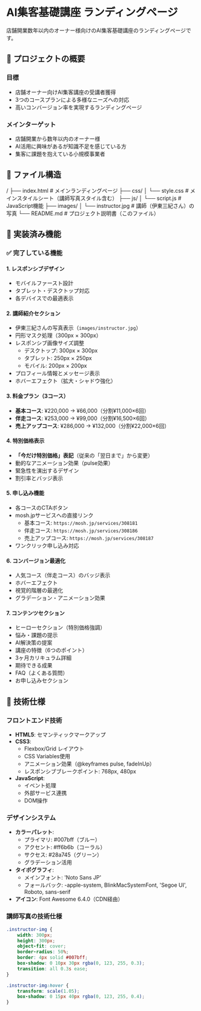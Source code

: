 # AI集客基礎講座 ランディングページ

店舗開業数年以内のオーナー様向けのAI集客基礎講座のランディングページです。

## 🎯 プロジェクトの概要

### 目標
- 店舗オーナー向けAI集客講座の受講者獲得
- 3つのコースプランによる多様なニーズへの対応
- 高いコンバージョン率を実現するランディングページ

### メインターゲット
- 店舗開業から数年以内のオーナー様
- AI活用に興味があるが知識不足を感じている方
- 集客に課題を抱えている小規模事業者

## 📁 ファイル構造

/ ├── index.html # メインランディングページ ├── css/ │ └── style.css # メインスタイルシート（講師写真スタイル含む） ├── js/ │ └── script.js # JavaScript機能 ├── images/ │ └── instructor.jpg # 講師（伊東三紀さん）の写真 └── README.md # プロジェクト説明書（このファイル）

## 🌟 実装済み機能

### ✅ 完了している機能

#### 1. **レスポンシブデザイン**
- モバイルファースト設計
- タブレット・デスクトップ対応
- 各デバイスでの最適表示

#### 2. **講師紹介セクション**
- 伊東三紀さんの写真表示（`images/instructor.jpg`）
- 円形マスク処理（300px × 300px）
- レスポンシブ画像サイズ調整
  - デスクトップ: 300px × 300px
  - タブレット: 250px × 250px  
  - モバイル: 200px × 200px
- プロフィール情報とメッセージ表示
- ホバーエフェクト（拡大・シャドウ強化）

#### 3. **料金プラン（3コース）**
- **基本コース**: ¥220,000 → ¥66,000（分割¥11,000×6回）
- **伴走コース**: ¥253,000 → ¥99,000（分割¥16,500×6回）
- **売上アップコース**: ¥286,000 → ¥132,000（分割¥22,000×6回）

#### 4. **特別価格表示**
- **「今だけ特別価格」表記**（従来の「翌日まで」から変更）
- 動的なアニメーション効果（pulse効果）
- 緊急性を演出するデザイン
- 割引率とバッジ表示

#### 5. **申し込み機能**
- 各コースのCTAボタン
- mosh.jpサービスへの直接リンク
  - 基本コース: `https://mosh.jp/services/308181`
  - 伴走コース: `https://mosh.jp/services/308186`
  - 売上アップコース: `https://mosh.jp/services/308187`
- ワンクリック申し込み対応

#### 6. **コンバージョン最適化**
- 人気コース（伴走コース）のバッジ表示
- ホバーエフェクト
- 視覚的階層の最適化
- グラデーション・アニメーション効果

#### 7. **コンテンツセクション**
- ヒーローセクション（特別価格強調）
- 悩み・課題の提示
- AI解決策の提案
- 講座の特徴（6つのポイント）
- 3ヶ月カリキュラム詳細
- 期待できる成果
- FAQ（よくある質問）
- お申し込みセクション

## 🔧 技術仕様

### フロントエンド技術
- **HTML5**: セマンティックマークアップ
- **CSS3**: 
  - Flexbox/Grid レイアウト
  - CSS Variables使用
  - アニメーション効果（@keyframes pulse, fadeInUp）
  - レスポンシブブレークポイント: 768px, 480px
- **JavaScript**: 
  - イベント処理
  - 外部サービス連携
  - DOM操作

### デザインシステム
- **カラーパレット**: 
  - プライマリ: #007bff（ブルー）
  - アクセント: #ff6b6b（コーラル）
  - サクセス: #28a745（グリーン）
  - グラデーション活用
- **タイポグラフィ**: 
  - メインフォント: 'Noto Sans JP'
  - フォールバック: -apple-system, BlinkMacSystemFont, 'Segoe UI', Roboto, sans-serif
- **アイコン**: Font Awesome 6.4.0（CDN経由）

### 講師写真の技術仕様
```css
.instructor-img {
    width: 300px;
    height: 300px;
    object-fit: cover;
    border-radius: 50%;
    border: 4px solid #007bff;
    box-shadow: 0 10px 30px rgba(0, 123, 255, 0.3);
    transition: all 0.3s ease;
}

.instructor-img:hover {
    transform: scale(1.05);
    box-shadow: 0 15px 40px rgba(0, 123, 255, 0.4);
}
